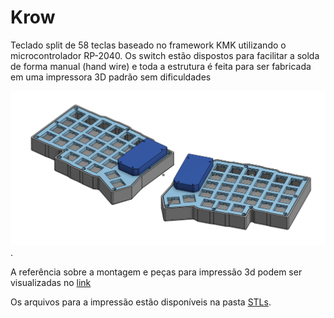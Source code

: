 # Krow

Teclado split de 58 teclas baseado no framework KMK utilizando o microcontrolador RP-2040.
Os switch estão dispostos para facilitar a solda de forma manual (hand wire) e toda a estrutura é feita para ser fabricada em uma impressora 3D padrão sem dificuldades

![assembly render](./img/print%20%20montagem%20krow58.png "Krow 58").

A referência sobre a montagem e peças para impressão 3d podem ser visualizadas no [link](https://cad.onshape.com/documents/bc4cb92834b973090f5a6dbb/w/ed1313d855b7eb394ef3f229/e/fe91262d87d20e7ee91736a4?renderMode=0&uiState=670ec7ee730ca86700b6cc7e)

Os arquivos para a impressão estão disponíveis na pasta [STLs](./STLs/).

